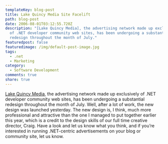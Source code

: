 ```yaml
---
templateKey: blog-post
title: Lake Quincy Media Site Facelift
path: blog-post
date: 2006-08-01T03:12:55.720Z
description: "[Lake Quincy Media], the advertising network made up exclusively
  of .NET developer community web sites, has been undergoing a substantial
  redesign throughout the month of July."
featuredpost: false
featuredimage: /img/default-post-image.jpg
tags:
  - .net
  - Marketing
category:
  - Software Development
comments: true
share: true
---
```

<!--StartFragment-->

[Lake Quincy Media](http://lakequincy.com/), the advertising network made up exclusively of .NET developer community web sites, has been undergoing a substantial redesign throughout the month of July. Well, after a lot of work, the new design was launched yesterday. The new design is, I think, much more professional and attractive than the one I managed to put together earlier this year, which is a credit to the design skills of our full time creative director, Craig. Have a look and let us know what you think, and if you’re interested in running .NET-centric advertisements on your blog or community site, let us know.

<!--EndFragment-->